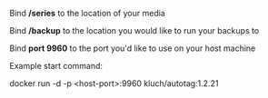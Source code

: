 Bind **/series** to the location of your media

Bind **/backup** to the location you would like to run your backups to

Bind **port 9960** to the port you'd like to use on your host machine

Example start command:

docker run -d -p \<host-port\>:9960 kluch/autotag:1.2.21
